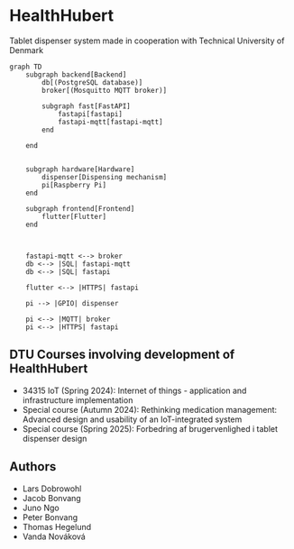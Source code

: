 # HealthHubert
Tablet dispenser system made in cooperation with Technical University of Denmark

```mermaid
graph TD
    subgraph backend[Backend]
        db[(PostgreSQL database)]
        broker[(Mosquitto MQTT broker)]

        subgraph fast[FastAPI]
            fastapi[fastapi]
            fastapi-mqtt[fastapi-mqtt]
        end

    end


    subgraph hardware[Hardware]
        dispenser[Dispensing mechanism]
        pi[Raspberry Pi]
    end

    subgraph frontend[Frontend]
        flutter[Flutter]
    end

    

    fastapi-mqtt <--> broker
    db <--> |SQL| fastapi-mqtt
    db <--> |SQL| fastapi

    flutter <--> |HTTPS| fastapi

    pi --> |GPIO| dispenser
    
    pi <--> |MQTT| broker
    pi <--> |HTTPS| fastapi
```

## DTU Courses involving development of HealthHubert
- 34315 IoT (Spring 2024):         Internet of things - application and infrastructure implementation
- Special course (Autumn 2024):    Rethinking medication management: Advanced design and usability of an IoT-integrated system 
- Special course (Spring 2025):    Forbedring af brugervenlighed i tablet dispenser design

## Authors
- Lars Dobrowohl
- Jacob Bonvang
- Juno Ngo
- Peter Bonvang
- Thomas Hegelund
- Vanda Nováková
